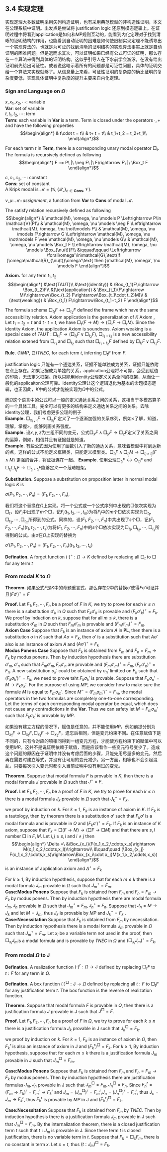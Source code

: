 

## 3.4 实现定理
实现定理大多数证明采用矢列构造证明，也有采用典范模型的非构造性证明，本文在公理系统中证明。出发点是尝试将 justification logic 还原到模态逻辑上。在证明过程中将看到$\text{application}$是如何和$MP$规则互动的，能看到内化定理对于找到清晰的证明结构的作用，也能看到自动证明的困难是如何使限制实现定理不能诱导出一个实现算法的，也就是为可证的找到清晰的证明结构的实现算法事实上就是自动证明的困难问题。但是退而求其次，可以证明如果已经有公式可证的证明，那么存在一个算法来得到具体的证明结构。这似乎引导人在下水前学会游泳，在没有给出证明前先给出可证性。或者说这暗示着所有的问题都是可证性问题，具体的证明交给一个算法来实现就够了。从信息量上来看，可证性证明的复杂度的确比证明的复杂度要低，实现具体证明中复杂度的提升主要来自内化定理。

<!-- 这个猜测的范围是哪里 -->

### Sign and Language on $\Omega$
$x,x_1,x_2,\cdots$: variable<br>
$\mathbf{Var}$: set of variable<br>
$t,t_1,t_2,\cdots$: term<br>
$\mathbf{Term}$: each variable in $\mathbf{Var}$ is a term. Term is closed under the operators $\cdot,+$ and have the following properties
$$\begin{align*}
    & t\cdot t = t\\
    & t+ t = t\\
    & t_1+t_2 = t_2+t_1\\
\end{align*}$$

For each term $t$ in $\mathbf{Term}$, there is a corresponding unary modal operator $\Box_t$. The formula is recursively defined as following
$$\begin{align*}
    F ::= P\ |\ \neg F\ |\ F\rightarrow F\ |\ \Box_t F
\end{align*}$$

$c,c_1,c_2,\cdots$: constant<br>
$\mathbf{Cons}$: set of constant<br>
A Kripk modal is $\mathcal{M} = (\mathcal{G}, \{\mathcal{R_c}\}_{c\in \mathbf{Cons}}, \mathcal{V})$.

$\nu,\mu$: $\mathcal{M-}assignment$, a function from $\mathbf{Var}$ to $\mathbf{Cons}$ of modal $\mathcal{M}$. 

The satisfy relation recursively defined as following
$$\begin{align*}
    & \mathcal{M}, \omega, \nu \models P \Leftrightarrow P\in \mathcal{V}(P)\\
    & \mathcal{M}, \omega, \nu \models \neg F \Leftrightarrow \mathcal{M}, \omega, \nu \not\models F\\
    & \mathcal{M}, \omega, \nu \models F\rightarrow G \Leftrightarrow \mathcal{M}, \omega, \nu \not\models F \vee \mathcal{M}, \omega, \nu \models G\\
    & \mathcal{M}, \omega, \nu \models \Box_t F \Leftrightarrow \mathcal{M}, \omega, \nu \models \Box_{\nu(t)}F\\
    &\qquad\qquad \Leftrightarrow \forall\omega'\in\mathcal{G},\text{if }\omega\mathcal{R}_{\nu(t)}\omega'\text{ then }\mathcal{M}, \omega', \nu \models F
\end{align*}$$

**Axiom.** for any term $t_1,t_2$
$$\begin{align*}
    &\text{TAUT}\\
    &\text{(identity)} & \Box_{t_1}F\rightarrow \Box_{t_2}F\\
    &(\text{application}) & \Box_{t_1}(F\rightarrow M)\rightarrow(\Box_{t_2} F\rightarrow\Box_{t_1\cdot t_2}M)\\
    &(\text{weaking}) & \Box_{t_1} F\rightarrow\Box_{t_1+t_2} F
\end{align*}$$

The formula schema $\Box_{t_1}F\leftrightarrow\Box_{t_2}F$ defined the frame which have the same accessibility relation. Axiom $\text{application}$ is the generalization of $K$ Axiom , Let $t_1=t_2=t$ and $t\cdot t = t$, we have $\Box_t(F\rightarrow M)\rightarrow(\Box_t F\rightarrow\Box_t M)$. Since the $\text{identity}$ Axiom, the $\text{application}$ Axiom is soundness. Axiom $\text{weaking}$ is a special case of $TAUT: \Box_{t_1}F\rightarrow(\Box_{t_1}F\lor\Box_{t_2}F)$, $\Box_{t_1+t_2}$ is a new accessibility relation extened from $\Box_{t_1}$ and $\Box_{t_2}$ such that $\Box_{t_1+t_2}F$ defined by $\Box_{t_1}F\lor\Box_{t_2}F$.

**Rule.** $(1)MP$, $(2)TNEC$, for each term $t$, inferring $\Box_t F$ from $F$.

<!-- 公理系统定义了可以MP合并，可以吸取扩展的正规框架类 -->

justification logic 只能有一个通达关系，证据不能单独成为关系，证据只能依附在点上存在。如果证据成为单独的关系，$\text{application}$公理将不可靠，会受到赋值的印象，无法定义框架。所以只能用$\text{identity}$公理定义关系全同的框架，从而让一般化的$\text{applicaiton}$公理可靠。$\text{identity}$公理让这个逻辑退化为基本的命题模态逻辑，也正因此，$K$中的公式才能被实现为$\Omega$中的公式。

而$\Omega$这个语言中的公式可以一般的定义通达关系之间的关系，这相当于多模态算子的一个具体工具。完全可以有更多的结构来定义通达关系之间的关系。去除$\text{identity}$公理，我们考虑更多公理的例子<br>
**Example.** $\Box_{x_{i+1}}F\rightarrow\Box_{x_i}F$ 定义了一个逐渐加强的关系序列，例如<了解，知道，理解，掌握>，能够刻画关系强度。<br>
**Example.** 设$x,y,z$为三组不同的变元，公式$\Box_xF\land\Box_yF\rightarrow\Box_zF$定义了关系之间的运算，例如，相信并且有证据就是知道。<br>
**Example.** 有些公式因为使用了函数引入了新的通达关系，意味着模型中将到达新的点，这样的公式不能定义框架类，只能定义模型类。$\Box_{t_i}F\land\Box_{t_j}M\rightarrow\Box_{t_i\times t_j}(F\land M)$ 更强的合并，将证据连在一起。
**Example.** 使用公理$\Box_{t_i}F\leftrightarrow\Diamond_{t_i}F$ and $\Box_{t_i}\Box_{t_j}F\rightarrow\Box_{t_j\circ t_i}F$能够定义一个范畴框架。

**Substitution.** Suppose a substitution on proposition letter in normal modal logic $K$ is 

$\sigma(P_1,P_2,\cdots,P_n) = (F_1,F_2,\cdots,F_n)$,

我们将这个替换在$\Omega$上实现。将一个公式或一个公式序列中出现的$\Box$依次实现为$\Box_t$，设$F_i$中出现了$m$个$\Box$，记$F_i(t_1,t_2,\cdots,t_m)$为将$F_i$中的$m$个$\Box$依次实现为$\Box_{t_1},\Box_{t_2},\cdots,\Box_{t_m}$所得到的公式。同样的，设$(F_1,F_2,\cdots,F_n)$中共出现了$s$个$\Box$，记$(F_1,F_2,\cdots,F_n)(t_1,t_2,\cdots,t_s)$为将$(F_1,F_2,\cdots,F_n)$中的$s$个$\Box$依次实现为$\Box_{t_1},\Box_{t_2},\cdots,\Box_{t_s}$所得到的公式。由$\sigma$在$\Omega$上实现的替换为

$\sigma'(P_1,P_2,\cdots,P_n) = (F_1,F_2,\cdots,F_n)(t_1,t_2,\cdots,t_s)$

**Defination.** A forget function $(\cdot)^\circ:\Omega\to K$ defined by replacing all $\Box_t$ to $\Box$ for any term $t$

### From modal $K$ to $\Omega$
**Theorem.** 如果公式$F$是$K$中的命题重言式，那么存在$\Omega$中的替换$\sigma'$使得$F\sigma'$可证并且$(F\sigma')^\circ = F$

**Proof.** Let $F_1,F_2,\cdots,F_n$ be a proof of $F$ in $K$, we try to prove for each $k\le n$ there is a substitution $\sigma'_k$ in $\Omega$ such that $F_k\sigma'_k$ is provable and $(F_k\sigma'_k)^\circ = F_k$. We proof by induction on $k$, suppose that for all $m\le k$, there is a substitution $\sigma'_m$ in $\Omega$ such that $F_m\sigma'_m$ is provable and $(F_m\sigma'_m)^\circ = F_m$.<br>
**Axiom Case** Suppose that $F_k$ is an instance of axiom $A$ in $\mathbf{PL}$, then there is a substitution $\sigma$ in $K$ such that $A\sigma = F_k$, then $\sigma'$ is a substitution such that $A\sigma'$ also is an instance of axiom $A$ and $(A\sigma')^\circ = F_k$<br>
**Modus Ponens Case** Suppose that $F_k$ is obtained from $F_{m}$ and $F_{n} = F_m\rightarrow F_k$ by modus ponens. Then by induction hypothesis there are substitution $\sigma'_m,\sigma'_n$ such that $F_m\sigma'_m,F_n\sigma'_n$ are provable and $(F_m\sigma'_m)^\circ = F_m,(F_n\sigma'_n)^\circ = F_n$. A new substitution $\sigma_k'$ could be obtained by $\sigma_n'$ limitted on $F_k$ such that $(F_k\sigma_k')^\circ = F_k$, we need to prove taht $F_k\sigma_k'$ is provable. Suppose that $F_n\sigma_n' = M\rightarrow F_k\sigma_k'$. For the purpose of using $MP$, we consider how to make sure the formule $M$ is equal to $F_m\sigma_m'$. Since $M^\circ = (F_m\sigma_m')^\circ = F_m$, the modal operators in the two formulas are completely one-to-one corresponding. Let the terms of each corresponding modal operator be equal, which does not cause any contradictions in the $\mathbf{Var}$. Thus we can safety let $M = F_m\sigma_m'$ such that $F_k\sigma_k'$ is provable by $MP$.  

如果没有建立方程的情况下，赋值是任意的，并不能使用$MP$，例如前提分别为$\Box_{x_1}F\rightarrow\Box_{x_1}F,\Box_{x_1}F\rightarrow\Box_{x_2}F$，遗忘后相同，但是变元约束不同。在任意赋值下是不同的，只有令对应的项相同得到一组变元方程，才能使方程约束下的赋值中可以使用$MP$。这并不是说证明依赖于赋值，而是应该看作一些变元符号变少了。造成这个问题的原因在于证明中并没有考虑后面的步骤，只能先用尽量多的变元，然后再在需要时建立等式，并没有让可用的变元减少。另一方面，相等也不会引起混乱，只要每次引入变元时都引入当前证明中没有用过的变元。

**Theorem.** Suppose that modal formula $F$ is provable in $K$, then there is a modal formula $J$ provable in $\Omega$ such that $J^\circ = F$.

**Proof.** Let $F_1,F_2,\cdots,F_n$ be a proof of $F$ in $K$, we try to prove for each $k\le n$ there is a modal formula $J_k$ provable in $\Omega$ such that $J_k^\circ = F_k$.

we proof by induction on $k$. For $k=1$, $F_k$ is an instance of axiom in $K$. If $F_k$ is a tautology, then by theorem there is a substitution $\sigma'$ such that $F_k\sigma'$ is a modal formula and is provable in $\Omega$ and $(F_k\sigma')^\circ = F_k$. If $F_k$ is an instance of $K$ axiom, suppose that $F_k = \Box(F\rightarrow M)\rightarrow(\Box F\rightarrow \Box M)$ and that there are $s,l$ number $\Box$ in $F,M$. Let $i,j\ge s,l$ and $i\neq j$ then
$$\begin{align*}
    \Delta =\ &\Box_{x_i}(F(x_1,x_2,\cdots,x_s)\rightarrow M(x_1,x_2,\cdots,x_l))\rightarrow\\
    &\quad\quad (\Box_{x_j} F(x_1,x_2,\cdots,x_s)\rightarrow\Box_{x_i\cdot x_j}M(x_1,x_2,\cdots,x_s))
\end{align*}$$
is an instance of $\text{application}$ axiom and $\Delta^\circ = F_k$

For $k\ge 1$, By induction hypothesis, suppose that for each $m\le k$ there is a modal formula $J_m$ provable in $\Omega$ such that $J_m^\circ = F_m$. <br>
**Case:Modus Ponens** Suppose that $F_k$ is obtained from $F_{m}$ and $F_{n} = F_m\rightarrow F_k$ by modus ponens. Then by induction hypothesis there are modal formula $J_m,J_n$ provable in $\Omega$ such that $J_m^\circ = F_m,J_n^\circ = F_n$. Suppose that $J_n = M\rightarrow J_k$ and let $M = J_m$, thus $J_k$ is provable by $MP$ and $J_k^\circ = F_k$ .<br>
**Case:Necessitation** Suppose that $F_k$ is obtained from $F_{m}$ by necessitation. Then by induction hypothesis there is a modal formula $J_m$ provable in $\Omega$ such that $J_m^\circ = F_m$. Let $x_i$ be a variable term not used in the proof, then $\Box_{x_i}J_m$is a modal formula and is provable by $TNEC$ in $\Omega$ and $(\Box_{x_i}J_m)^\circ = F_k$.

### From modal $\Omega$ to $\mathsf{J}$

**Defination.** A realization function $(\cdot)^r:\Omega\to\mathsf{J}$ defined by replacing $\Box_t F$ to $t:F$ for any term in $\Omega$.

**Defination.** A box function $(\cdot)^\Box:\mathsf{J}\to \Omega$ defined by replacing all $t:F$ to $\Box_t F$ for any justification term $t$. The box function is the reverse of realization function.

**Theorem.** Suppose that modal formula $F$ is provable in $\Omega$, then there is a justification formula $J$ provable in $\mathsf{J}$ such that $J^\Box = F$.


**Proof.** Let $F_1,F_2,\cdots,F_n$ be a proof of $F$ in $\Omega$, we try to prove for each $k\le n$ there is a justification formula $J_k$ provable in $\mathsf{J}$ such that $J_k^\Box = F_k$.

we proof by induction on $k$. For $k=1$, $F_k$ is an instance of axiom in $\Omega$, then $F_k^r$ is also an instance of axiom in $\mathsf{J}$ and $(F_k^r)^\Box = F_k$. For $k\ge 1$, By induction hypothesis, suppose that for each $m\le k$ there is a justification formula $J_m$ provable in $\mathsf{J}$ such that $J_m^\Box = F_m$.

**Case:Modus Ponens** Suppose that $F_k$ is obtained from $F_{m}$ and $F_{n} = F_m\rightarrow F_k$ by modus ponens. Then by induction hypothesis there are justification formulas $J_m,J_n$ provable in $\mathsf{J}$ such that $J_m^\Box = F_m,J_n^\Box = F_n$. Since $F_n^r = (F_m\rightarrow F_k)^r = F_m^r\rightarrow F_k^r$ and $J_m = (J_m^\Box)^r = F_m^r$,$J_n = (J_n^\Box)^r = F_n^r$, thus $J_n = J_m\rightarrow F_k^r$, thus $F_k^r$ is provable by $MP$ in $\mathsf{J}$ and $(F_k^r)^\Box = F_k$.

**Case:Necessitation** Suppose that $F_k$ is obtained from $F_{m}$ by $TNEC$. Then by induction hypothesis there is a justification formula $J_m$ provable in $\mathsf{J}$ such that $J_m^\Box = F_m$. By the internalization theorem, there is a closed justification term $t$ such that $t:J_m$ is provable in $\mathsf{J}$. Since there term $t$ is closed justification, there is no variable term in $t$. Suppose that $F_k = \Box_{x}F_m$, there is no constant in term $x$. Let $x = t$, thus $(t:J_m)^\Box = F_k$.

